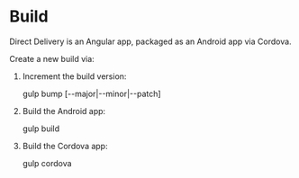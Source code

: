 # Build

Direct Delivery is an Angular app, packaged as an Android app via Cordova.

Create a new build via:

1. Increment the build version:

    gulp bump [--major|--minor|--patch]

2. Build the Android app:

    gulp build

3. Build the Cordova app:

    gulp cordova

